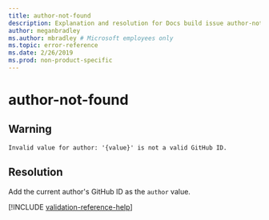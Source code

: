 ```yaml
---
title: author-not-found
description: Explanation and resolution for Docs build issue author-not-found
author: meganbradley
ms.author: mbradley # Microsoft employees only
ms.topic: error-reference
ms.date: 2/26/2019
ms.prod: non-product-specific
---
```

# author-not-found

## Warning

`Invalid value for author: '{value}' is not a valid GitHub ID.`

## Resolution

Add the current author's GitHub ID as the `author` value.

<!--make sure to add this file to your includes folder and verify the path-->
[!INCLUDE [validation-reference-help](includes/validation-reference-help.md)]
